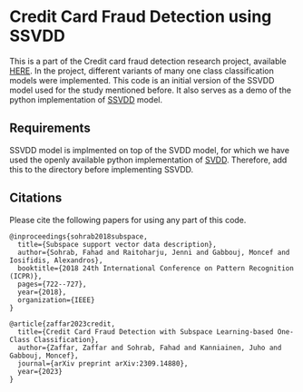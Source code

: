 # Credit Card Fraud Detection using SSVDD

This is a part of the Credit card fraud detection research project, available [HERE](https://arxiv.org/abs/2309.14880). In the project, different variants of many one class classification models were implemented. This code is an initial version of the SSVDD model used for the study mentioned before. It also serves as a demo of the python implementation of [SSVDD](https://github.com/Zaffarr/SSVDD_Python) model.

## Requirements

SSVDD model is implmented on top of the SVDD model, for which we have used the openly available python implementation of [SVDD](https://github.com/iqiukp/SVDD-Python/blob/master/src/BaseSVDD.py). Therefore, add this to the directory before implementing SSVDD.

## Citations

Please cite the following papers for using any part of this code.

```
@inproceedings{sohrab2018subspace,
  title={Subspace support vector data description},
  author={Sohrab, Fahad and Raitoharju, Jenni and Gabbouj, Moncef and Iosifidis, Alexandros},
  booktitle={2018 24th International Conference on Pattern Recognition (ICPR)},
  pages={722--727},
  year={2018},
  organization={IEEE}
}

@article{zaffar2023credit,
  title={Credit Card Fraud Detection with Subspace Learning-based One-Class Classification},
  author={Zaffar, Zaffar and Sohrab, Fahad and Kanniainen, Juho and Gabbouj, Moncef},
  journal={arXiv preprint arXiv:2309.14880},
  year={2023}
}
```

